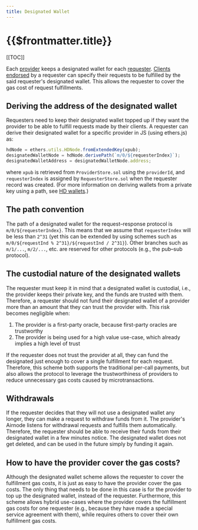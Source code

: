 ```yaml
---
title: Designated Wallet
---
```


# {{$frontmatter.title}}

<TocHeader />
[[TOC]]

Each [provider](./provider.md) keeps a designated wallet for each [requester](./requester.md). [Clients](./client.md) [endorsed](./endorsement.md) by a requester can specify their requests to be fulfilled by the said requester's designated wallet. This allows the requester to cover the gas cost of request fulfillments.

## Deriving the address of the designated wallet

Requesters need to keep their designated wallet topped up if they want the provider to be able to fulfill requests made by their clients. A requester can derive their designated wallet for a specific provider in JS \(using ethers.js\) as:

```javascript
hdNode = ethers.utils.HDNode.fromExtendedKey(xpub);
designatedWalletNode = hdNode.derivePath(`m/0/${requesterIndex}`);
designatedWalletAddress = designatedWalletNode.address;
```

where `xpub` is retrieved from `ProviderStore.sol` using the `providerId`, and `requesterIndex` is assigned by `RequesterStore.sol` when the requester record was created. \(For more information on deriving wallets from a private key using a path, see [HD wallets](https://github.com/ethereumbook/ethereumbook/blob/develop/05wallets.asciidoc#hd_wallets).\)

## The path convention

The path of a designated wallet for the request–response protocol is `m/0/${requesterIndex}`. This means that we assume that `requesterIndex` will be less than `2^31` \(yet this can be extended by using schemes such as `m/0/${requestInd % 2^31}/${requestInd / 2^31}`\). Other branches such as `m/1/...`, `m/2/...`, etc. are reserved for other protocols \(e.g., the pub–sub protocol\).

## The custodial nature of the designated wallets

The requester must keep it in mind that a designated wallet is custodial, i.e., the provider keeps their private key, and the funds are trusted with them. Therefore, a requester should not fund their designated wallet of a provider more than an amount that they can trust the provider with. This risk becomes negligible when:

1. The provider is a first-party oracle, because first-party oracles are trustworthy
2. The provider is being used for a high value use-case, which already implies a high level of trust

If the requester does not trust the provider at all, they can fund the designated just enough to cover a single fulfillment for each request. Therefore, this scheme both supports the traditional per-call payments, but also allows the protocol to leverage the trustworthiness of providers to reduce unnecessary gas costs caused by microtransactions.

## Withdrawals

If the requester decides that they will not use a designated wallet any longer, they can make a request to withdraw funds from it. The provider's Airnode listens for withdrawal requests and fulfills them automatically. Therefore, the requester should be able to receive their funds from their designated wallet in a few minutes notice. The designated wallet does not get deleted, and can be used in the future simply by funding it again.

## How to have the provider cover the gas costs?

Although the designated wallet scheme allows the requester to cover the fulfillment gas costs, it is just as easy to have the provider cover the gas costs. The only thing that needs to be done in this case is for the provider to top up the designated wallet, instead of the requester. Furthermore, this scheme allows hybrid use-cases where the provider covers the fulfillment gas costs for one requester \(e.g., because they have made a special service agreement with them\), while requires others to cover their own fulfillment gas costs.
